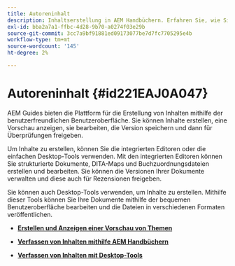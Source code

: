 ```yaml
---
title: Autoreninhalt
description: Inhaltserstellung in AEM Handbüchern. Erfahren Sie, wie Sie die Version Ihres Dokuments erstellen, in der Vorschau anzeigen, bearbeiten, speichern und für Überprüfungen freigeben können.
exl-id: bba2a7a1-ffbc-4d28-9b70-a0274f03e29b
source-git-commit: 3cc7a9bf91881ed09173077be7d7fc7705295e4b
workflow-type: tm+mt
source-wordcount: '145'
ht-degree: 2%

---
```


# Autoreninhalt {#id221EAJ0A047}

AEM Guides bieten die Plattform für die Erstellung von Inhalten mithilfe der benutzerfreundlichen Benutzeroberfläche. Sie können Inhalte erstellen, eine Vorschau anzeigen, sie bearbeiten, die Version speichern und dann für Überprüfungen freigeben.

Um Inhalte zu erstellen, können Sie die integrierten Editoren oder die einfachen Desktop-Tools verwenden. Mit den integrierten Editoren können Sie strukturierte Dokumente, DITA-Maps und Buchzuordnungsdateien erstellen und bearbeiten. Sie können die Versionen Ihrer Dokumente verwalten und diese auch für Rezensionen freigeben.

Sie können auch Desktop-Tools verwenden, um Inhalte zu erstellen. Mithilfe dieser Tools können Sie Ihre Dokumente mithilfe der bequemen Benutzeroberfläche bearbeiten und die Dateien in verschiedenen Formaten veröffentlichen.

- **[Erstellen und Anzeigen einer Vorschau von Themen](create-preview-topics.md)**

- **[Verfassen von Inhalten mithilfe AEM Handbüchern](authoring-content-xml-doc.md)**

- **[Verfassen von Inhalten mit Desktop-Tools](author-desktop-tools.md)**
